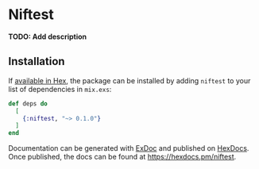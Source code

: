 # Niftest

**TODO: Add description**

## Installation

If [available in Hex](https://hex.pm/docs/publish), the package can be installed
by adding `niftest` to your list of dependencies in `mix.exs`:

```elixir
def deps do
  [
    {:niftest, "~> 0.1.0"}
  ]
end
```

Documentation can be generated with [ExDoc](https://github.com/elixir-lang/ex_doc)
and published on [HexDocs](https://hexdocs.pm). Once published, the docs can
be found at <https://hexdocs.pm/niftest>.

